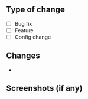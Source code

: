 ## Type of change

<!--- What type of change does your code introduce? Put an `x` in the box: -->

-   [ ] Bug fix
-   [ ] Feature
-   [ ] Config change

## Changes
* 

<!--- Summarize your changes -->

## Screenshots (if any)
